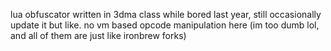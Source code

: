 lua obfuscator written in 3dma class while bored last year, still occasionally update it but like. no vm based opcode manipulation here (im too dumb lol, and all of them are just like ironbrew forks)
